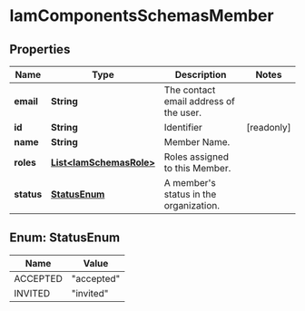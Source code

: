 

# IamComponentsSchemasMember


## Properties

| Name | Type | Description | Notes |
|------------ | ------------- | ------------- | -------------|
|**email** | **String** | The contact email address of the user. |  |
|**id** | **String** | Identifier |  [readonly] |
|**name** | **String** | Member Name. |  |
|**roles** | [**List&lt;IamSchemasRole&gt;**](IamSchemasRole.md) | Roles assigned to this Member. |  |
|**status** | [**StatusEnum**](#StatusEnum) | A member&#39;s status in the organization. |  |



## Enum: StatusEnum

| Name | Value |
|---- | -----|
| ACCEPTED | &quot;accepted&quot; |
| INVITED | &quot;invited&quot; |



